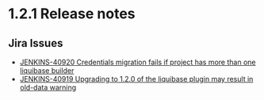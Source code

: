 1.2.1 Release notes
====================

Jira Issues
----------------

   
* [JENKINS-40920 Credentials migration fails if project has more than one liquibase builder](https://issues.jenkins-ci.org/browse/JENKINS-40920)
* [JENKINS-40919 Upgrading to 1.2.0 of the liquibase plugin may result in old-data warning](https://issues.jenkins-ci.org/browse/JENKINS-40919)

